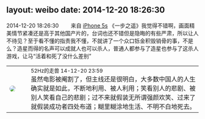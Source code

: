layout: weibo
date: 2014-12-20 18:26:30
---
<meta name="referrer" content="no-referrer" />

2014-12-20 18:26:30  &nbsp;&nbsp;&nbsp;&nbsp;&nbsp;&nbsp; 来自 <a href="sinaweibo://customweibosource" rel="nofollow">iPhone 5s</a>
《一步之遥》我觉得不错啊，画面精美情节紧凑还是高于其他国产片的，台词也还不错但是隐晦的有些严肃，所以让人不待见？至于看不懂的指责我不懂，不就讲了一个众口铄金积毁销骨的事，不是么？造星而得的名声可以成就人也可以杀人，普通人都参与了造星也参与了这杀人游戏，让马“活着和死了没什么差别” ​​​

<table style="width: 100%;">
  <tr>
    <td style="width: 40px;"><img style="border-radius:50%" src="https://tva4.sinaimg.cn/crop.0.0.180.180.50/8beaf773jw1e8qgp5bmzyj2050050aa8.jpg?KID=imgbed,tva&Expires=1624463447&ssig=pQ8zVyVBt7"></td>
    <td colspan="2"><small>52Hz的走兽 14-12-20 23:59</small><br/>虽然电影被阉割了，但主线还是很明白，大多数中国人的人生确实就是如此，不断地利用、被人利用；笑看别人的悲剧、被别人笑看自己的悲剧；过不来就假装无所谓强颜欢笑、过来了就假装成功者四处布道；糊里糊涂地生活、不明不白地死去。</td>
  </tr>
</table>
